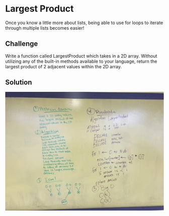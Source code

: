 # Largest Product

Once you know a little more about lists, being able to use for loops to iterate through multiple lists becomes easier!

## Challenge
Write a function called LargestProduct which takes in a 2D array. Without utilizing any of the built-in methods available to your language, return the largest product of 2 adjacent values within the 2D array.

## Solution

![](../../assets/04-largest-product.jpg)

